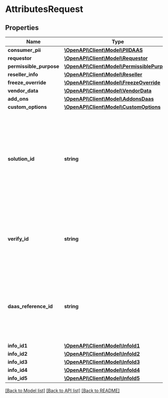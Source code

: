 # AttributesRequest

## Properties
Name | Type | Description | Notes
------------ | ------------- | ------------- | -------------
**consumer_pii** | [**\OpenAPI\Client\Model\PIIDAAS**](PIIDAAS.md) |  | 
**requestor** | [**\OpenAPI\Client\Model\Requestor**](Requestor.md) |  | 
**permissible_purpose** | [**\OpenAPI\Client\Model\PermissiblePurpose**](PermissiblePurpose.md) |  | [optional] 
**reseller_info** | [**\OpenAPI\Client\Model\Reseller**](Reseller.md) |  | [optional] 
**freeze_override** | [**\OpenAPI\Client\Model\FreezeOverride**](FreezeOverride.md) |  | [optional] 
**vendor_data** | [**\OpenAPI\Client\Model\VendorData**](VendorData.md) |  | [optional] 
**add_ons** | [**\OpenAPI\Client\Model\AddonsDaas**](AddonsDaas.md) |  | [optional] 
**custom_options** | [**\OpenAPI\Client\Model\CustomOptions**](CustomOptions.md) |  | [optional] 
**solution_id** | **string** | SolutionId provided by Experian during the setup process used for the RR- keyword.  Tells DaaS system how to route to the correct processing environment, which will process your request. | 
**verify_id** | **string** | verifyId provided by Experian during the setup process used for the verify- keyword.  Tells DaaS system how to format the response. | [optional] 
**daas_reference_id** | **string** | daasReferenceId provided by Experian during the setup process used for m- keyword.  Tells DaaS system which DaaS Products you are requesting. | [optional] 
**info_id1** | [**\OpenAPI\Client\Model\InfoId1**](InfoId1.md) |  | [optional] 
**info_id2** | [**\OpenAPI\Client\Model\InfoId2**](InfoId2.md) |  | [optional] 
**info_id3** | [**\OpenAPI\Client\Model\InfoId3**](InfoId3.md) |  | [optional] 
**info_id4** | [**\OpenAPI\Client\Model\InfoId4**](InfoId4.md) |  | [optional] 
**info_id5** | [**\OpenAPI\Client\Model\InfoId5**](InfoId5.md) |  | [optional] 

[[Back to Model list]](../README.md#documentation-for-models) [[Back to API list]](../README.md#documentation-for-api-endpoints) [[Back to README]](../README.md)


